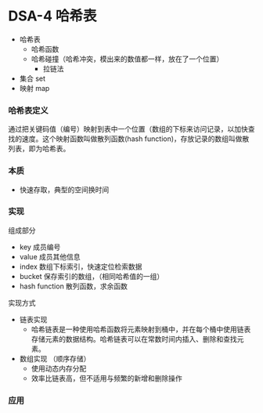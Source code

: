 # DSA-4 哈希表


- 哈希表
	- 哈希函数  
	- 哈希碰撞（哈希冲突，模出来的数值都一样，放在了一个位置）  
		- 拉链法
- 集合 set
- 映射 map

### 哈希表定义

通过把关键码值（编号）映射到表中一个位置（数组的下标来访问记录，以加快查找的速度。这个映射函数叫做散列函数(hash function)，存放记录的数组叫做散列表，即为哈希表。


### 本质
  - 快速存取，典型的空间换时间

### 实现

组成部分

- key 成员编号
- value 成员其他信息
- index 数组下标索引，快速定位检索数据
- bucket 保存索引的数组，（相同哈希值的一组）
- hash function 散列函数，求余函数

实现方式 

- 链表实现
  - 哈希链表是一种使用哈希函数将元素映射到桶中，并在每个桶中使用链表存储元素的数据结构。哈希链表可以在常数时间内插入、删除和查找元素。
- 数组实现 （顺序存储）
  - 使用动态内存分配
  - 效率比链表高，但不适用与频繁的新增和删除操作



### 应用








